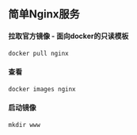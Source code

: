## 简单Nginx服务

#### 拉取官方镜像 - 面向docker的只读模板

`docker pull nginx`

#### 查看
`docker images nginx`

#### 启动镜像
`mkdir www`